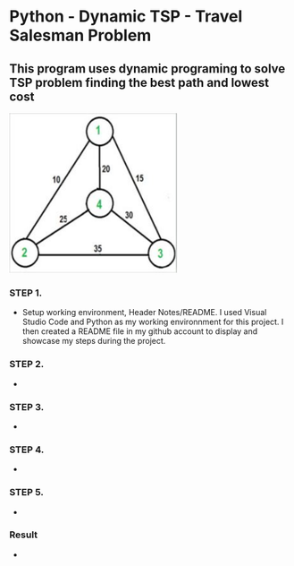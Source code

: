 # Python - Dynamic TSP - Travel Salesman Problem

## This program uses dynamic programing to solve TSP problem finding the best path and lowest cost

<img src="Images/1.JPG" width="300" >
  
 ### STEP 1.
* Setup working environment, Header Notes/README.
I used Visual Studio Code and Python as my working environnment for this project. I then created a README file in my github account to display
and showcase my steps during the project. 

### STEP 2.
*
### STEP 3.
* 

### STEP 4.
* 

### STEP 5. 
* 

### Result
* 
